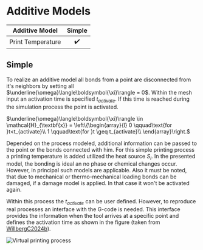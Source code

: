 # Additive Models

| Additive Model           | Simple |
|------------------------|:----------------:|
| Print Temperature         | ✔️|


## Simple

To realize an additive model all bonds from a point are disconnected from it's neighbors by setting all $\underline{\omega}\langle\boldsymbol{\xi}\rangle = 0$. Within the mesh input an activation time is specified $t_{activate}$. If this time is reached during the simulation process the point is activated.

$\underline{\omega}\langle\boldsymbol{\xi}\rangle \in \mathcal{H}_{\textbf{x}} =    \left\{\begin{array}{l}
0 \qquad\text{for }t<t_{activate}\\
1  \qquad\text{for }t \geq t_{activate}\\
\end{array}\right.$

Depended on the process modeled, additional information can be passed to the point or the bonds connected with him.
For this simple printing process a printing temperature is added utilized the heat source $S_i$. In the presented model, the bonding is ideal an no phase or chemical changes occur. However, in principal such models are applicable. Also it must be noted, that due to mechanical or thermo-mechanical loading bonds can be damaged, if a damage model is applied. In that case it won't be activated again.

Within this process the $t_{activate}$ can be user defined. However, to reproduce real processes an interface with the G-code is needed. This interface provides the information when the tool arrives at a specific point and defines the activation time as shown in the figure (taken from [WillbergC2024b](@cite)).



![Virtual printing process](https://onlinelibrary.wiley.com/cms/asset/b5c3f70e-2585-4b01-854b-88febf14741e/adts202400818-fig-0009-m.jpg)
